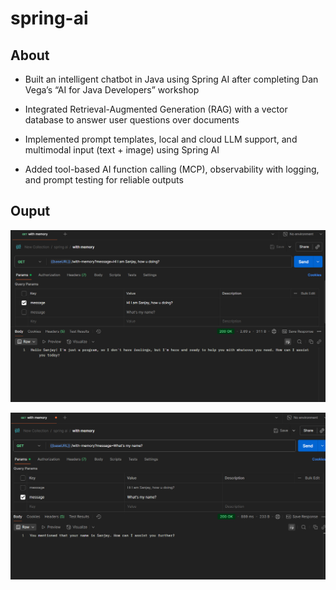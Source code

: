 # spring-ai

## About

- Built an intelligent chatbot in Java using Spring AI after completing Dan Vega’s “AI for Java Developers” workshop

- Integrated Retrieval-Augmented Generation (RAG) with a vector database to answer user questions over documents

- Implemented prompt templates, local and cloud LLM support, and multimodal input (text + image) using Spring AI

- Added tool-based AI function calling (MCP), observability with logging, and prompt testing for reliable outputs

## Ouput

![ChatBot](output/chatbot_1.png)

![ChatBot](output/chatbot_2.png)
